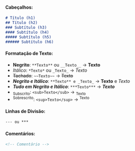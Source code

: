 
#### Cabeçalhos:
```markdown
# Título (h1)
## Título (h2)
### Subtítulo (h3)
#### Subtítulo (h4)
##### Subtítulo (h5)
###### Subtítulo (h6)
```

#### Formatação de Texto:
- **Negrito**: `**Texto**` ou `__Texto__` → **Texto**
- *Itálico*: `*Texto*` ou `_Texto_` → *Texto*
- ~~Tachado~~: `~~Texto~~` → ~~Texto~~
- **_Negrito e Itálico_**: `**Texto** e _Texto_` → **Texto** e _Texto_
- ***Tudo em Negrito e Itálico***: `***Texto***` → ***Texto***
- <sub>Subscrito</sub>: `<sub>Texto</sub>` → <sub>Texto</sub>
- <sup>Sobrescrito</sup>: `<sup>Texto</sup>` → <sup>Texto</sup>

#### Linhas de Divisão:
```markdown
--- ou ***
```

#### Comentários:
```markdown
<!-- Comentário -->
